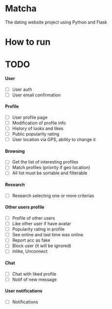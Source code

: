 # Matcha
The dating website project using Python and Flask


# How to run

# TODO
#### User
- [ ] User auth
- [ ] User email confirmation
#### Profile
- [ ] User profile page
- [ ] Modification of profile info
- [ ] History of looks and likes
- [ ] Public popularity rating
- [ ] User location via GPS, ability to change it
#### Browsing
- [ ] Get the list of interesting profiles
- [ ] Match profiles (priority if geo location)
- [ ] All list must be sortable and filterable
#### Research
- [ ] Research selecting one or more criterias
#### Other users profile
- [ ] Profile of other users
- [ ] Like other user if have avatar
- [ ] Popularity rating in profile
- [ ] See online and last time was online
- [ ] Report acc as fake
- [ ] Block user (it will be ignored)
- [ ] Inlike, Unconnect
#### Chat
- [ ] Chat with liked profile
- [ ] Notif of new message
#### User notifications
- [ ] Notifications

